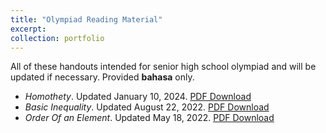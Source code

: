 ```yaml
---
title: "Olympiad Reading Material"
excerpt: 
collection: portfolio
---
```


All of these handouts intended for senior high school olympiad and will be updated if necessary. Provided <b>bahasa</b> only.

  * <i>Homothety</i>. Updated January 10, 2024. <a href='http://wildan-wicaksono.github.io/files/Homothety.pdf'>PDF Download</a>
  * <i>Basic Inequality</i>. Updated August 22, 2022. <a href='http://wildan-wicaksono.github.io/files/Ketaksamaan Dasar.pdf'>PDF Download</a>
  * <i>Order Of an Element</i>. Updated May 18, 2022. <a href='http://wildan-wicaksono.github.io/files/Order dari sebuah Elemen.pdf'>PDF Download</a>
